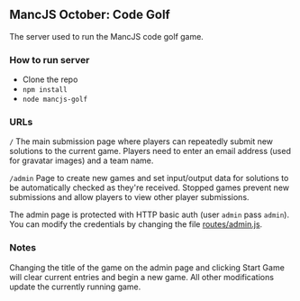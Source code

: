 ## MancJS October: Code Golf
The server used to run the MancJS code golf game.

### How to run server

* Clone the repo
* `npm install`
* `node mancjs-golf`

### URLs

`/`
The main submission page where players can repeatedly submit new solutions to the current game.
Players need to enter an email address (used for gravatar images) and a team name.

`/admin`
Page to create new games and set input/output data for solutions to be automatically checked
as they're received. Stopped games prevent new submissions and allow players to view other player
submissions.

The admin page is protected with HTTP basic auth (user `admin` pass `admin`). You can modify
the credentials by changing the file
[routes/admin.js](https://github.com/martinrue/mancjs-code-golf/blob/master/routes/admin.js#L5).

### Notes
Changing the title of the game on the admin page and clicking Start Game will clear current
entries and begin a new game. All other modifications update the currently running game.
